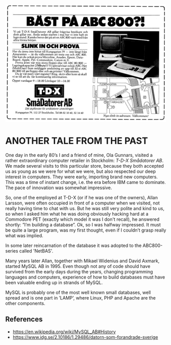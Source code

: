 ![ABC80](assets/images/tdx.jpeg)

# ANOTHER TALE FROM THE PAST

One day in the early 80’s I and a friend of mine, Ola Gunnars, visited a rather extraordinary computer retailer in Stockholm: *T-D-X Smådatorer AB*. We made several visits to this particular store, because they both accepted us as young as we were for what we were, but also respected our deep interest in computers. They were early, importing brand new computers. This was a time of instant change, i.e. the era before IBM came to dominate. The pace of innovation was somewhat impressive.

So, one of the employed at T-D-X (or if he was one of the owners), Allan Larsson, were often occupied in front of a computer when we visited, not really having time to chat with us. But he was still very polite and kind to us, so when I asked him what he was doing obviously hacking hard at a Commodore PET (exactly which model it was I don't recall), he answered shortly: ”I’m building a database”. Ok, so I was halfway impressed. It must be quite a large program, was my first thought, even if I couldn’t grasp really what was implied.

In some later reincarnation of the database it was adopted to the ABC800-series called 'NetBAS'.

Many years later Allan, together with Mikael Widenius and David Axmark, started MySQL AB in 1995. Even though not any of code should have survived from the early days during the years, changing programming languages and computers, experience of how to build databases must have been valuable ending up in strands of MySQL.

MySQL is probably one of the most well known small databases, well spread and is one part in ’LAMP’, where Linux, PHP and Apache are the other components.

## References

* https://en.wikipedia.org/wiki/MySQL_AB#History
* https://www.idg.se/2.10186/1.29486/datorn-som-forandrade-sverige
